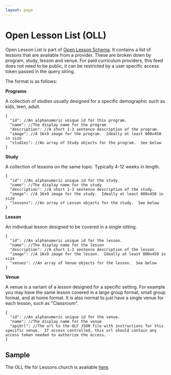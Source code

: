 ```yaml
---
layout: page
---
```


# Open Lesson List (OLL)

Open Lesson List is part of [Open Lesson Schema](./open-lesson-schema.html). It contains a list of lessons that are available from a provider. These are broken down by program, study, lesson and venue. For paid curriculum providers, this feed does not need to be public, it can be restricted by a user specific access token passed in the query string.

The format is as follows:

**Programs**

A collection of studies usually designed for a specific demographic such as kids, teen, adult.

```
{
  "id": //An alphanumeric unique id for this program.
  "name": //The display name for the program
  "description": //A short 1-3 sentence description of the program.
  "image": //A 16x9 image for the program.  Ideally at least 800x450 in size
  "studies": //An array of Study objects for the program.  See below
}
```

**Study**

A collection of lessons on the same topic. Typically 4-12 weeks in length.

```
{
  "id": //An alphanumeric unique id for the study.
  "name": //The display name for the study
  "description": //A short 1-3 sentence description of the study.
  "image": //A 16x9 image for the study.  Ideally at least 800x450 in size
  "lessons": //An array of Lesson objects for the study.  See below
}
```

**Lesson**

An individual lesson designed to be covered in a single sitting.

```
{
  "id": //An alphanumeric unique id for the lesson.
  "name": //The display name for the lesson
  "description": //A short 1-3 sentence description of the lesson.
  "image": //A 16x9 image for the lesson.  Ideally at least 800x450 in size
  "venues": //An array of Venue objects for the lesson.  See below
}
```

**Venue**

A venue is a variant of a lesson designed for a specific setting. For example you may have the same lesson covered in a large group format, small group format, and at home format. It is also normal to just have a single venue for each lesson, such as "Classroom".

```
{
  "id": //An alphanumeric unique id for the venue.
  "name": //The display name for the venue
  "apiUrl": //The url to the OLF JSON file with instructions for this specific venue.  If access controlled, this url should contain any access token needed to authorize the access.
}
```

## Sample

The OLL file for Lessons.church is available [here](https://api.lessons.church/lessons/public/oll).
